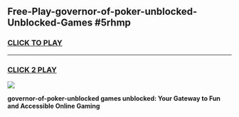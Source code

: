 
## Free-Play-governor-of-poker-unblocked-Unblocked-Games #5rhmp
<h3>
<a href="https://news.freeplayer.one?title=governor-of-poker-unblocked&ref=8M">CLICK TO PLAY</a></h3>
<hr>

<h3>
<a href="https://news.freeplayer.one?title=governor-of-poker-unblocked&ref=8M">CLICK 2 PLAY</a>
  
</h3>

<a href="https://news.freeplayer.one?title=governor-of-poker-unblocked&ref=8M"><img src="https://clearcache.store/games.png"></a>


**governor-of-poker-unblocked games unblocked: Your Gateway to Fun and Accessible Online Gaming**
